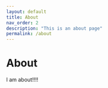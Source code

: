 ```yaml
---
layout: default
title: About
nav_order: 2
description: "This is an about page"
permalink: /about
---
```


# About
I am about!!!!
